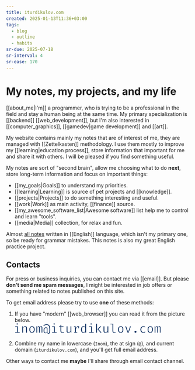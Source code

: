 ```yaml
---
title: iturdikulov.com
created: 2025-01-13T11:36+03:00
tags:
  - blog
  - outline
  - habits
sr-due: 2025-07-18
sr-interval: 4
sr-ease: 170
---
```


# My notes, my projects, and my life

[[about_me|I'm]] a programmer, who is trying to be a professional in the field
and stay a human being at the same time. My primary specialization is
[[backend]] [[web_development]], but I'm also interested in
[[computer_graphics]], [[gamedev|game development]] and [[art]].

My website contains mainly my notes that are of interest of me, they are managed with [[Zettelkasten]] methodology. I use them mostly to improve my [[learning|education process]], store information that important for me and share it with others. I will be pleased if you find something useful.

My notes are sort of "second brain", allow me choosing what to do **next**,
store long-term information and focus on important things:

- [[my_goals|Goals]] to understand my priorities.
- [[learning|Learning]] is source of pet projects and [[knowledge]].
- [[projects|Projects]] to do something interesting and useful.
- [[work|Work]] as main activity, [[finance]] source.
- [[my_awesome_software_list|Awesome software]] list help me to control and
learn "tools".
- [[media|Media]] collection, for relax and fun.

Almost [all notes](https://github.com/iturdikulov/notes) written in [[English]] language, which isn't my primary one, so be ready for grammar mistakes. This notes is also my great English practice project.

## Contacts

For press or business inquiries, you can contact me via [[email]]. But please
**don't send me spam messages**, I might be interested in job offers or
something related to notes published on this site.

To get email address please try to use **one** of these methods:

1. If you have "modern" [[web_browser]] you can read it from the picture below.\
   ![my_email](img/my_email.svg)

2. Combine my name in lowercase (`Inom`), the at sign (`@`), and current domain
  (`iturdikulov.com`), and you'll get full email address.

Other ways to contact me **maybe** I'll share through email contact channel.